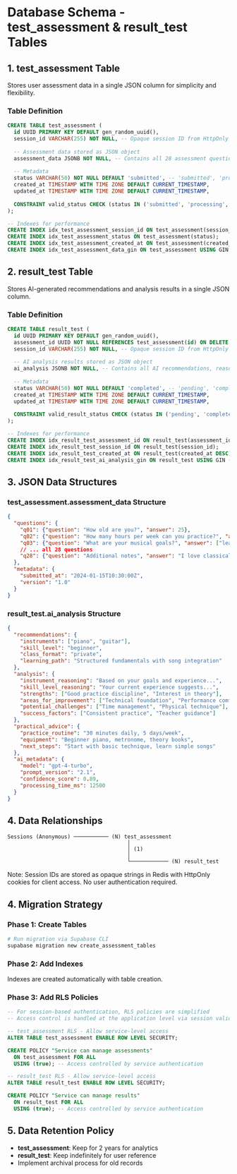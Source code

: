 # Database Schema - test_assessment & result_test Tables

## 1. test_assessment Table

Stores user assessment data in a single JSON column for simplicity and flexibility.

### Table Definition

```sql
CREATE TABLE test_assessment (
  id UUID PRIMARY KEY DEFAULT gen_random_uuid(),
  session_id VARCHAR(255) NOT NULL, -- Opaque session ID from HttpOnly cookie
  
  -- Assessment data stored as JSON object
  assessment_data JSONB NOT NULL, -- Contains all 28 assessment questions and answers
  
  -- Metadata
  status VARCHAR(50) NOT NULL DEFAULT 'submitted', -- 'submitted', 'processing', 'completed', 'failed'
  created_at TIMESTAMP WITH TIME ZONE DEFAULT CURRENT_TIMESTAMP,
  updated_at TIMESTAMP WITH TIME ZONE DEFAULT CURRENT_TIMESTAMP,
  
  CONSTRAINT valid_status CHECK (status IN ('submitted', 'processing', 'completed', 'failed'))
);

-- Indexes for performance
CREATE INDEX idx_test_assessment_session_id ON test_assessment(session_id);
CREATE INDEX idx_test_assessment_status ON test_assessment(status);
CREATE INDEX idx_test_assessment_created_at ON test_assessment(created_at DESC);
CREATE INDEX idx_test_assessment_data_gin ON test_assessment USING GIN (assessment_data);
```

## 2. result_test Table

Stores AI-generated recommendations and analysis results in a single JSON column.

### Table Definition

```sql
CREATE TABLE result_test (
  id UUID PRIMARY KEY DEFAULT gen_random_uuid(),
  assessment_id UUID NOT NULL REFERENCES test_assessment(id) ON DELETE CASCADE,
  session_id VARCHAR(255) NOT NULL, -- Opaque session ID from HttpOnly cookie
  
  -- AI analysis results stored as JSON object
  ai_analysis JSONB NOT NULL, -- Contains all AI recommendations, reasoning, and metadata
  
  -- Metadata
  status VARCHAR(50) NOT NULL DEFAULT 'completed', -- 'pending', 'completed', 'failed'
  created_at TIMESTAMP WITH TIME ZONE DEFAULT CURRENT_TIMESTAMP,
  updated_at TIMESTAMP WITH TIME ZONE DEFAULT CURRENT_TIMESTAMP,
  
  CONSTRAINT valid_result_status CHECK (status IN ('pending', 'completed', 'failed'))
);

-- Indexes for performance
CREATE INDEX idx_result_test_assessment_id ON result_test(assessment_id);
CREATE INDEX idx_result_test_session_id ON result_test(session_id);
CREATE INDEX idx_result_test_created_at ON result_test(created_at DESC);
CREATE INDEX idx_result_test_ai_analysis_gin ON result_test USING GIN (ai_analysis);
```

## 3. JSON Data Structures

### test_assessment.assessment_data Structure
```json
{
  "questions": {
    "q01": {"question": "How old are you?", "answer": 25},
    "q02": {"question": "How many hours per week can you practice?", "answer": 5},
    "q03": {"question": "What are your musical goals?", "answer": ["learn_songs", "perform_live"]},
    // ... all 28 questions
    "q28": {"question": "Additional notes", "answer": "I love classical music"}
  },
  "metadata": {
    "submitted_at": "2024-01-15T10:30:00Z",
    "version": "1.0"
  }
}
```

### result_test.ai_analysis Structure
```json
{
  "recommendations": {
    "instruments": ["piano", "guitar"],
    "skill_level": "beginner",
    "class_format": "private",
    "learning_path": "Structured fundamentals with song integration"
  },
  "analysis": {
    "instrument_reasoning": "Based on your goals and experience...",
    "skill_level_reasoning": "Your current experience suggests...",
    "strengths": ["Good practice discipline", "Interest in theory"],
    "areas_for_improvement": ["Technical foundation", "Performance comfort"],
    "potential_challenges": ["Time management", "Physical technique"],
    "success_factors": ["Consistent practice", "Teacher guidance"]
  },
  "practical_advice": {
    "practice_routine": "30 minutes daily, 5 days/week",
    "equipment": "Beginner piano, metronome, theory books",
    "next_steps": "Start with basic technique, learn simple songs"
  },
  "ai_metadata": {
    "model": "gpt-4-turbo",
    "prompt_version": "2.1",
    "confidence_score": 0.89,
    "processing_time_ms": 12500
  }
}
```

## 4. Data Relationships

```
Sessions (Anonymous) ─────────── (N) test_assessment
                                      │
                                      │ (1)
                                      │
                                      └──────────── (N) result_test
```

Note: Session IDs are stored as opaque strings in Redis with HttpOnly cookies for client access. No user authentication required.

## 4. Migration Strategy

### Phase 1: Create Tables
```bash
# Run migration via Supabase CLI
supabase migration new create_assessment_tables
```

### Phase 2: Add Indexes
Indexes are created automatically with table creation.

### Phase 3: Add RLS Policies
```sql
-- For session-based authentication, RLS policies are simplified
-- Access control is handled at the application level via session validation

-- test_assessment RLS - Allow service-level access
ALTER TABLE test_assessment ENABLE ROW LEVEL SECURITY;

CREATE POLICY "Service can manage assessments"
  ON test_assessment FOR ALL
  USING (true); -- Access controlled by service authentication

-- result_test RLS - Allow service-level access
ALTER TABLE result_test ENABLE ROW LEVEL SECURITY;

CREATE POLICY "Service can manage results"
  ON result_test FOR ALL
  USING (true); -- Access controlled by service authentication
```

## 5. Data Retention Policy

- **test_assessment**: Keep for 2 years for analytics
- **result_test**: Keep indefinitely for user reference
- Implement archival process for old records

